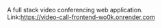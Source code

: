 A full stack video conferencing web application.<br>
Link:https://video-call-frontend-wo0k.onrender.com
